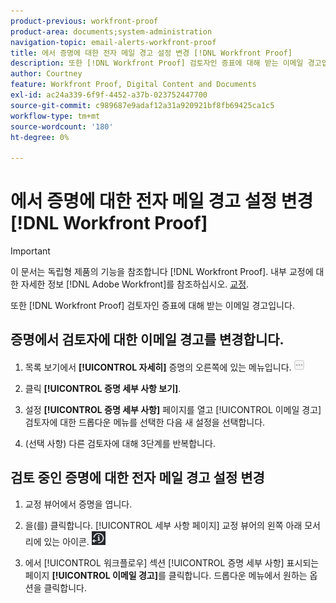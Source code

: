```yaml
---
product-previous: workfront-proof
product-area: documents;system-administration
navigation-topic: email-alerts-workfront-proof
title: 에서 증명에 대한 전자 메일 경고 설정 변경 [!DNL Workfront Proof]
description: 또한 [!DNL Workfront Proof] 검토자인 증표에 대해 받는 이메일 경고입니다.
author: Courtney
feature: Workfront Proof, Digital Content and Documents
exl-id: ac24a339-6f9f-4452-a37b-023752447700
source-git-commit: c989687e9adaf12a31a920921bf8fb69425ca1c5
workflow-type: tm+mt
source-wordcount: '180'
ht-degree: 0%

---
```


# 에서 증명에 대한 전자 메일 경고 설정 변경 [!DNL Workfront Proof]

>[!IMPORTANT]
>
>이 문서는 독립형 제품의 기능을 참조합니다 [!DNL Workfront Proof]. 내부 교정에 대한 자세한 정보 [!DNL Adobe Workfront]를 참조하십시오. [교정](../../../review-and-approve-work/proofing/proofing.md).

또한 [!DNL Workfront Proof] 검토자인 증표에 대해 받는 이메일 경고입니다.

## 증명에서 검토자에 대한 이메일 경고를 변경합니다.

1. 목록 보기에서 **[!UICONTROL 자세히]** 증명의 오른쪽에 있는 메뉴입니다. ![](assets/more-button-small.png)

1. 클릭 **[!UICONTROL 증명 세부 사항 보기]**.
1. 설정 **[!UICONTROL 증명 세부 사항]** 페이지를 열고 [!UICONTROL 이메일 경고] 검토자에 대한 드롭다운 메뉴를 선택한 다음 새 설정을 선택합니다.
1. (선택 사항) 다른 검토자에 대해 3단계를 반복합니다.

## 검토 중인 증명에 대한 전자 메일 경고 설정 변경

1. 교정 뷰어에서 증명을 엽니다.
1. 을(를) 클릭합니다. [!UICONTROL 세부 사항 페이지] 교정 뷰어의 왼쪽 아래 모서리에 있는 아이콘. ![Details_page_btn.png](assets/details-page-btn.png)

1. 에서 [!UICONTROL 워크플로우] 섹션 [!UICONTROL 증명 세부 사항] 표시되는 페이지 **[!UICONTROL 이메일 경고]**&#x200B;를 클릭합니다. 드롭다운 메뉴에서 원하는 옵션을 클릭합니다.
